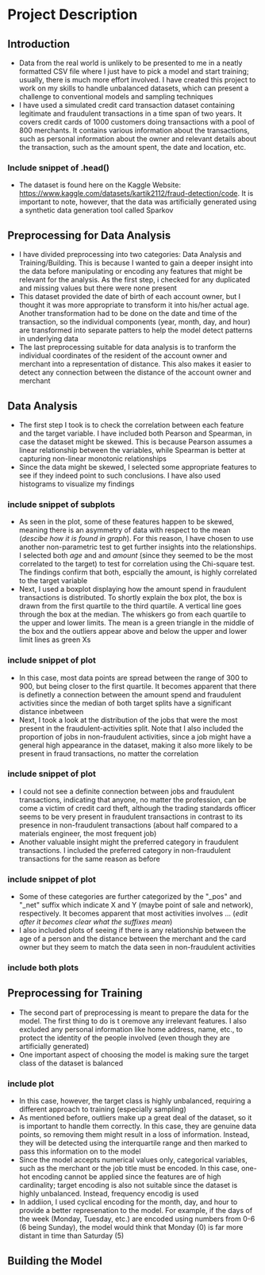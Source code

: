 # Project Description
## Introduction
- Data from the real world is unlikely to be presented to me in a neatly formatted CSV file where I just have to pick a model and start training; usually, there is much more effort involved. I have created this project to work on my skills to handle unbalanced datasets, which can present a challenge to conventional models and sampling techniques
- I have used a simulated credit card transaction dataset containing legitimate and fraudulent transactions in a time span of two years. It covers credit cards of 1000 customers doing transactions with a pool of 800 merchants. It contains various information about the transactions, such as personal information about the owner and relevant details about the transaction, such as the amount spent, the date and location, etc.
### Include snippet of .head()
- The dataset is found here on the Kaggle Website: https://www.kaggle.com/datasets/kartik2112/fraud-detection/code. It is important to note, however, that the data was artificially generated using a synthetic data generation tool called Sparkov
## Preprocessing for Data Analysis
- I have divided preprocessing into two categories: Data Analysis and Training/Building. This is because I wanted to gain a deeper insight into the data before manipulating or encoding any features that might be relevant for the analysis. As the first step, i checked for any duplicated and missing values but there were none present
- This dataset provided the date of birth of each account owner, but I thought it was more appropriate to transform it into his/her actual age. Another transformation had to be done on the date and time of the transaction, so the individual components (year, month, day, and hour) are transformed into separate patters to help the model detect patterns in underlying data
- The last preprocessing suitable for data analysis is to tranform the individual coordinates of the resident of the account owner and merchant into a representation of distance. This also makes it easier to detect any connection between the distance of the account owner and merchant
## Data Analysis
- The first step I took is to check the correlation between each feature and the target variable. I have included both Pearson and Spearman, in case the dataset might be skewed. This is because Pearson assumes a linear relationship between the variables, while Spearman is better at capturing non-linear monotonic relationships
- Since the data might be skewed, I selected some appropriate features to see if they indeed point to such conclusions. I have also used histograms to visualize my findings
### include snippet of subplots
- As seen in the plot, some of these features happen to be skewed, meaning there is an asymmetry of data with respect to the mean (*descibe how it is found in graph*). For this reason, I have chosen to use another non-parametric test to get further insights into the relationships. I selected both *age* and and *amount* (since they seemed to be the most correlated to the target) to test for correlation using the Chi-square test. The findings confirm that both, espcially the amount, is highly correlated to the target variable
- Next, I used a boxplot displaying how the amount spend in fraudulent transactions is distributed. To shortly explain the box plot, the box is drawn from the first quartile to the third quartile. A vertical line goes through the box at the median. The whiskers go from each quartile to the upper and lower limits. The mean is a green triangle in the middle of the box and the outliers appear above and below the upper and lower limit lines as green Xs
### include snippet of plot
- In this case, most data points are spread between the range of 300 to 900, but being closer to the first quartile. It becomes apparent that there is definetly a connection between the amount spend and fraudulent activities since the median of both target splits have a significant distance inbetween
- Next, I took a look at the distribution of the jobs that were the most present in the fraudulent-activities split. Note that I also included the proportion of jobs in non-fraudulent activities, since a job might have a general high appearance in the dataset, making it also more likely to be present in fraud transactions, no matter the correlation
### include snippet of plot
- I could not see a definite connection between jobs and fraudulent transactions, indicating that anyone, no matter the profession, can be come a victim of credit card theft, although the trading standards officer seems to be very present in fraudulent transactions in contrast to its presence in non-fraudulent transactions (about half compared to a materials engineer, the most frequent job)
- Another valuable insight might the preferred category in fraudulent transactions. I included the preferred category in non-fraudulent transactions for the same reason as before
### include snippet of plot
- Some of these categories are further categorized by the "_pos" and "_net" suffix which indicate X and Y (maybe point of sale and network), respectively. It becomes apparent that most activities involves ... (*edit after it becomes clear what the suffixes mean*)
- I also included plots of seeing if there is any relationship between the age of a person and the distance between the merchant and the card owner but they seem to match the data seen in non-fraudulent activities
### include both plots
## Preprocessing for Training
- The second part of preprocessing is meant to prepare the data for the model. The first thing to do is t oremove any irrelevant features. I also excluded any personal information like home address, name, etc., to protect the identity of the people involved (even though they are artificially generated)
- One important aspect of choosing the model is making sure the target class of the dataset is balanced
### include plot
- In this case, however, the target class is highly unbalanced, requiring a different approach to training (especially sampling)
- As mentioned before, outliers make up a great deal of the dataset, so it is important to handle them correctly. In this case, they are genuine data points, so removing them might result in a loss of information. Instead, they will be detected using the interquartile range and then marked to pass this information on to the model
- Since the model accepts numerical values only, categorical variables, such as the merchant or the job title must be encoded. In this case, one-hot encoding cannot be applied since the features are of high cardinality; target encoding is also not suitable since the dataset is highly unbalanced. Instead, frequency encodig is used
- In addiion, I used cyclical encoding for the month, day, and hour to provide a better represenation to the model. For example, if the days of the week (Monday, Tuesday, etc.) are encoded using numbers from 0-6 (6 being Sunday), the model would think that Monday (0) is far more distant in time than Saturday (5)

## Building the Model


